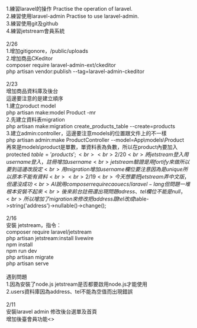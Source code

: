 1.練習laravel的操作 Practise the operation of laravel.<br>
2.練習使用laravel-admin Practise to use laravel-admin.<br>
3.練習使用git及github<br>
4.練習jetstream會員系統<br>
<br>
2/26<br>
1.增加gitigonore，/public/uploads<br>
2.增加商品CKeditor<br>
  composer require laravel-admin-ext/ckeditor<br>
  php artisan vendor:publish --tag=laravel-admin-ckeditor<br>
<br>
2/23<br>
增加商品資料庫及後台<br>
這邊要注意的是建立順序<br>
1.建立product model<br>
  php artisan make:model Product -mr<br>
2.先建立資料表migration<br>
  php artisan make:migration create_products_table --create=products<br>
3.建立admin:controller，這邊要注意models的位置跟文件上的不一樣<br>
  php artisan admin:make ProductController --model=App\models\Product<br>
  再來是models\product是單數，單資料表為負數，所以在product內要加入protected $table='products';<br>
<br>
2/20<br>
將jetstream登入用username登入，註冊增加username<br>
jetstream 驗證是用fortify來做所以要到這邊改設定<br>
用migration增加username欄位要注意因為是unique所以原本不能有資料<br>
<br>
2/19<br>
今天想要把jetstream弄中文版，但還沒成功<br>
AI說用composer require caouecs/laravel-lang但問題一堆根本安裝不起來<br>
後來前台註冊還出現問題adress、tel欄位不能是null，<br>
所以增加了migration來修改把address跟tel改成$table->string('address')->nullable()->change();<br>
<br>
2/16<br>
安裝 jetstream，指令：<br>
composer require laravel/jetstream<br>
php artisan jetstream:install livewire<br>
npm install<br>
npm run dev<br>
php artisan migrate<br>
php artisan serve<br>
<br>
遇到問題<br>
1.因為安裝了node.js jetstream是否都要啟用node.js才能使用<br>
2.users資料庫因為address、tel不能為空值而出現錯誤<br>
<br>
2/11<br>
安裝laravel admin
修改後台選單及首頁<br>
增加後臺會員功能<>
